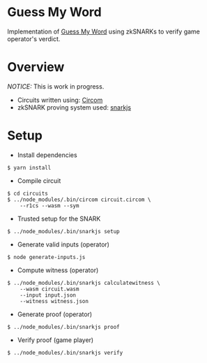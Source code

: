 # Guess My Word
Implementation of [Guess My Word](https://hryanjones.com/guess-my-word/) using zkSNARKs to verify game operator's verdict.

# Overview
_NOTICE:_ This is work in progress.

* Circuits written using: [Circom](https://github.com/iden3/circom)
* zkSNARK proving system used: [snarkjs](https://github.com/iden3/snarkjs)

# Setup
* Install dependencies
```
$ yarn install
```
* Compile circuit
```
$ cd circuits
$ ../node_modules/.bin/circom circuit.circom \
    --r1cs --wasm --sym
```
* Trusted setup for the SNARK
```
$ ../node_modules/.bin/snarkjs setup
```
* Generate valid inputs (operator)
```
$ node generate-inputs.js
```
* Compute witness (operator)
```
$ ../node_modules/.bin/snarkjs calculatewitness \
    --wasm circuit.wasm
    --input input.json
    --witness witness.json
```
* Generate proof (operator)
```
$ ../node_modules/.bin/snarkjs proof
```
* Verify proof (game player)
```
$ ../node_modules/.bin/snarkjs verify
```
